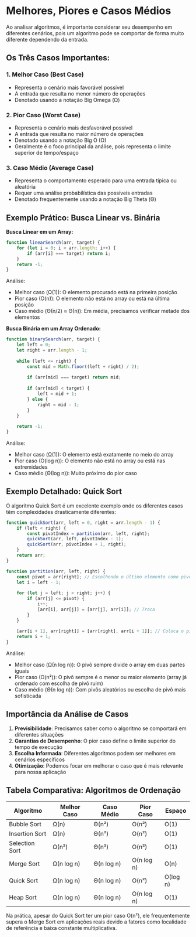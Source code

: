 # Melhores, Piores e Casos Médios

Ao analisar algoritmos, é importante considerar seu desempenho em diferentes cenários, pois um algoritmo pode se comportar de forma muito diferente dependendo da entrada.

## Os Três Casos Importantes:

### 1. Melhor Caso (Best Case)
- Representa o cenário mais favorável possível
- A entrada que resulta no menor número de operações
- Denotado usando a notação Big Omega (Ω)

### 2. Pior Caso (Worst Case)
- Representa o cenário mais desfavorável possível
- A entrada que resulta no maior número de operações
- Denotado usando a notação Big O (O)
- Geralmente é o foco principal da análise, pois representa o limite superior de tempo/espaço

### 3. Caso Médio (Average Case)
- Representa o comportamento esperado para uma entrada típica ou aleatória
- Requer uma análise probabilística das possíveis entradas
- Denotado frequentemente usando a notação Big Theta (Θ)

## Exemplo Prático: Busca Linear vs. Binária

**Busca Linear em um Array:**
```javascript
function linearSearch(arr, target) {
    for (let i = 0; i < arr.length; i++) {
        if (arr[i] === target) return i;
    }
    return -1;
}
```

Análise:
- Melhor caso (Ω(1)): O elemento procurado está na primeira posição
- Pior caso (O(n)): O elemento não está no array ou está na última posição
- Caso médio (Θ(n/2) ≈ Θ(n)): Em média, precisamos verificar metade dos elementos

**Busca Binária em um Array Ordenado:**
```javascript
function binarySearch(arr, target) {
    let left = 0;
    let right = arr.length - 1;
    
    while (left <= right) {
        const mid = Math.floor((left + right) / 2);
        
        if (arr[mid] === target) return mid;
        
        if (arr[mid] < target) {
            left = mid + 1;
        } else {
            right = mid - 1;
        }
    }
    
    return -1;
}
```

Análise:
- Melhor caso (Ω(1)): O elemento está exatamente no meio do array
- Pior caso (O(log n)): O elemento não está no array ou está nas extremidades
- Caso médio (Θ(log n)): Muito próximo do pior caso

## Exemplo Detalhado: Quick Sort

O algoritmo Quick Sort é um excelente exemplo onde os diferentes casos têm complexidades drasticamente diferentes:

```javascript
function quickSort(arr, left = 0, right = arr.length - 1) {
    if (left < right) {
        const pivotIndex = partition(arr, left, right);
        quickSort(arr, left, pivotIndex - 1);
        quickSort(arr, pivotIndex + 1, right);
    }
    return arr;
}

function partition(arr, left, right) {
    const pivot = arr[right]; // Escolhendo o último elemento como pivô
    let i = left - 1;
    
    for (let j = left; j < right; j++) {
        if (arr[j] <= pivot) {
            i++;
            [arr[i], arr[j]] = [arr[j], arr[i]]; // Troca
        }
    }
    
    [arr[i + 1], arr[right]] = [arr[right], arr[i + 1]]; // Coloca o pivô na posição correta
    return i + 1;
}
```

Análise:
- Melhor caso (Ω(n log n)): O pivô sempre divide o array em duas partes iguais
- Pior caso (O(n²)): O pivô sempre é o menor ou maior elemento (array já ordenado com escolha de pivô ruim)
- Caso médio (Θ(n log n)): Com pivôs aleatórios ou escolha de pivô mais sofisticada

## Importância da Análise de Casos

1. **Previsibilidade**: Precisamos saber como o algoritmo se comportará em diferentes situações
2. **Garantias de Desempenho**: O pior caso define o limite superior do tempo de execução
3. **Escolha Informada**: Diferentes algoritmos podem ser melhores em cenários específicos
4. **Otimização**: Podemos focar em melhorar o caso que é mais relevante para nossa aplicação

## Tabela Comparativa: Algoritmos de Ordenação

| Algoritmo | Melhor Caso | Caso Médio | Pior Caso | Espaço |
|-----------|-------------|------------|-----------|--------|
| Bubble Sort | Ω(n) | Θ(n²) | O(n²) | O(1) |
| Insertion Sort | Ω(n) | Θ(n²) | O(n²) | O(1) |
| Selection Sort | Ω(n²) | Θ(n²) | O(n²) | O(1) |
| Merge Sort | Ω(n log n) | Θ(n log n) | O(n log n) | O(n) |
| Quick Sort | Ω(n log n) | Θ(n log n) | O(n²) | O(log n) |
| Heap Sort | Ω(n log n) | Θ(n log n) | O(n log n) | O(1) |

Na prática, apesar do Quick Sort ter um pior caso O(n²), ele frequentemente supera o Merge Sort em aplicações reais devido a fatores como localidade de referência e baixa constante multiplicativa.
